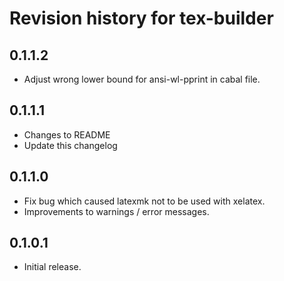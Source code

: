 # Revision history for tex-builder

0.1.1.2
---
* Adjust wrong lower bound for ansi-wl-pprint in cabal file.

0.1.1.1
---
* Changes to README
* Update this changelog

0.1.1.0
---
* Fix bug which caused latexmk not to be used with xelatex.
* Improvements to warnings / error messages.

0.1.0.1
---
* Initial release.
